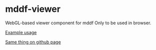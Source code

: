 # mddf-viewer
WebGL-based viewer component for mddf
Only to be used in browser.

[Example usage](https://github.com/Deadarius/mddf-tester)

[Same thing on github page](http://deadarius.github.io/mddf-tester/)
